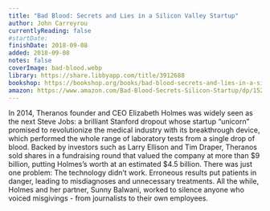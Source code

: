 ```yaml
---
title: "Bad Blood: Secrets and Lies in a Silicon Valley Startup"
author: John Carreyrou
currentlyReading: false
#startDate:
finishDate: 2018-09-08
added: 2018-09-08
notes: false
coverImage: bad-blood.webp
library: https://share.libbyapp.com/title/3912688
bookshop: https://bookshop.org/books/bad-blood-secrets-and-lies-in-a-silicon-valley-startup/9781524731656
amazon: https://www.amazon.com/Bad-Blood-Secrets-Silicon-Startup/dp/152473165X
---
```


In 2014, Theranos founder and CEO Elizabeth Holmes was widely seen as the next Steve Jobs: a brilliant Stanford dropout whose startup “unicorn” promised to revolutionize the medical industry with its breakthrough device, which performed the whole range of laboratory tests from a single drop of blood. Backed by investors such as Larry Ellison and Tim Draper, Theranos sold shares in a fundraising round that valued the company at more than $9 billion, putting Holmes’s worth at an estimated $4.5 billion. There was just one problem: The technology didn’t work. Erroneous results put patients in danger, leading to misdiagnoses and unnecessary treatments. All the while, Holmes and her partner, Sunny Balwani, worked to silence anyone who voiced misgivings - from journalists to their own employees.  
